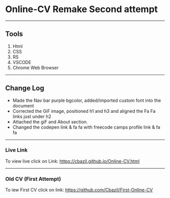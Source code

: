 # Online-CV Remake Second attempt
---
## Tools
1. Html
2. CSS
3. RS
4. VSCODE
6. Chrome Web Browser 
---
## Change Log
- Made the Nav bar purple bgcolor, added/imported custom font into the document
- Corrected the GiF image, positioned h1 and h3 and aligned the Fa Fa links just under h2 
- Attached the giF and About section.
- Changed the codepen link & fa fa with freecode camps profile link & fa fa

---
### Live Link
To view live click on Link: https://cbazil.github.io/Online-CV.html

---
### Old CV (First Attempt)
To iew First CV click on link: https://github.com/Cbazil/First-Online-CV